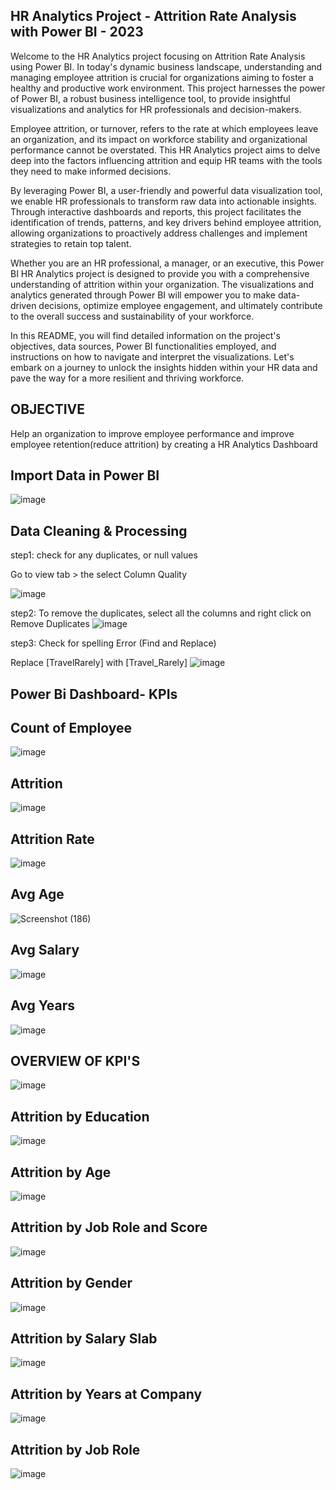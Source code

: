 ## HR Analytics Project - Attrition Rate Analysis with Power BI - 2023

Welcome to the HR Analytics project focusing on Attrition Rate Analysis using Power BI. In today's dynamic business landscape, understanding and managing employee attrition is crucial for organizations aiming to foster a healthy and productive work environment. This project harnesses the power of Power BI, a robust business intelligence tool, to provide insightful visualizations and analytics for HR professionals and decision-makers.

Employee attrition, or turnover, refers to the rate at which employees leave an organization, and its impact on workforce stability and organizational performance cannot be overstated. This HR Analytics project aims to delve deep into the factors influencing attrition and equip HR teams with the tools they need to make informed decisions.

By leveraging Power BI, a user-friendly and powerful data visualization tool, we enable HR professionals to transform raw data into actionable insights. Through interactive dashboards and reports, this project facilitates the identification of trends, patterns, and key drivers behind employee attrition, allowing organizations to proactively address challenges and implement strategies to retain top talent.

Whether you are an HR professional, a manager, or an executive, this Power BI HR Analytics project is designed to provide you with a comprehensive understanding of attrition within your organization. The visualizations and analytics generated through Power BI will empower you to make data-driven decisions, optimize employee engagement, and ultimately contribute to the overall success and sustainability of your workforce.

In this README, you will find detailed information on the project's objectives, data sources, Power BI functionalities employed, and instructions on how to navigate and interpret the visualizations. Let's embark on a journey to unlock the insights hidden within your HR data and pave the way for a more resilient and thriving workforce.

## OBJECTIVE

Help an organization to improve employee performance and improve employee retention(reduce attrition) by creating a HR Analytics Dashboard

## Import Data in Power BI
![image](https://github.com/PRATHAMESH9743/HR-ANALYTICS/assets/154798147/1349c4f2-d22f-4f11-b61c-a6d8f8153dab)

##  Data Cleaning & Processing 
step1: check for any duplicates, or null values

Go to view tab > the select Column Quality

![image](https://github.com/PRATHAMESH9743/HR-ANALYTICS/assets/154798147/6818a5f9-7c55-4206-b5bf-6967f4354ed9)

step2: To remove the duplicates, select all the columns and right click on Remove Duplicates
![image](https://github.com/PRATHAMESH9743/HR-ANALYTICS/assets/154798147/ea4b7801-0bb4-4f90-82fe-0a20436185aa)

step3: Check for spelling Error (Find and Replace)

Replace [TravelRarely] with [Travel_Rarely]
![image](https://github.com/PRATHAMESH9743/HR-ANALYTICS/assets/154798147/06d3d15a-2f32-4301-8ec1-3e3bc2e55749)


## Power Bi Dashboard- KPIs
## Count of Employee
![image](https://github.com/PRATHAMESH9743/HR-ANALYTICS/assets/154798147/e3556dac-69f3-475a-9bc2-6e18945de75b)

## Attrition
![image](https://github.com/PRATHAMESH9743/HR-ANALYTICS/assets/154798147/a6a927e0-e922-419f-a7ea-78d47386f4fa)

## Attrition Rate
![image](https://github.com/PRATHAMESH9743/HR-ANALYTICS/assets/154798147/7c69358b-e716-48ea-b36e-39580c98b527)

## Avg Age
![Screenshot (186)](https://github.com/PRATHAMESH9743/HR-ANALYTICS/assets/154798147/9a220b4c-1542-4c07-b53a-9c213ff6da4c)

## Avg Salary
![image](https://github.com/PRATHAMESH9743/HR-ANALYTICS/assets/154798147/79eed8dc-dc56-4d17-bd34-835a06f34505)

## Avg Years
![image](https://github.com/PRATHAMESH9743/HR-ANALYTICS/assets/154798147/81bf6f2e-fde5-46e0-a8b6-7519fb85572a)

## OVERVIEW OF KPI'S
![image](https://github.com/PRATHAMESH9743/HR-ANALYTICS/assets/154798147/f3d91796-ebd6-4902-addf-b0bde8d05852)

## Attrition by Education
![image](https://github.com/PRATHAMESH9743/HR-ANALYTICS/assets/154798147/b848a088-20c8-45b8-ab47-e2b647013c03)

## Attrition by Age
![image](https://github.com/PRATHAMESH9743/HR-ANALYTICS/assets/154798147/d96fb91e-a9ec-41d5-9286-fa5cd28ddef2)

## Attrition by Job Role and Score
![image](https://github.com/PRATHAMESH9743/HR-ANALYTICS/assets/154798147/7e52963c-19e5-4634-97a0-0bf377049d17)

## Attrition by Gender
![image](https://github.com/PRATHAMESH9743/HR-ANALYTICS/assets/154798147/2b964ea5-38cc-4ca8-92d5-771b754e21a3)

## Attrition by Salary Slab
![image](https://github.com/PRATHAMESH9743/HR-ANALYTICS/assets/154798147/6fab3a36-0214-4a78-b78f-cfdc0babf276)

## Attrition by Years at Company
![image](https://github.com/PRATHAMESH9743/HR-ANALYTICS/assets/154798147/75452eaa-1b16-452b-a22c-558ac9de7b96)

## Attrition by Job Role
![image](https://github.com/PRATHAMESH9743/HR-ANALYTICS/assets/154798147/bda63bd1-4608-4240-8b24-8df051cbd37e)
